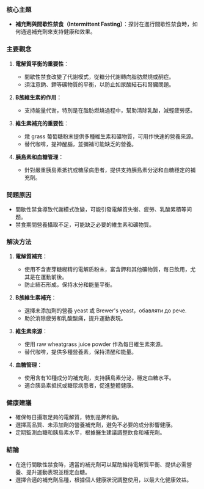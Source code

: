 ### 核心主題
- **補充劑與間歇性禁食（Intermittent Fasting）**：探討在進行間歇性禁食時，如何通過補充劑來支持健康和效果。

### 主要觀念
1. **電解質平衡的重要性**：
   - 間歇性禁食改變了代謝模式，從糖分代謝轉向脂肪燃燒或酮症。
   - 須注意鈉、鉀等礦物質的平衡，以防止如尿酸結石和腎臟問題。

2. **B族維生素的作用**：
   - 支持能量代谢，特別是在脂肪燃燒過程中，幫助清除乳酸，減輕疲勞感。

3. **維生素補充的重要性**：
   - 燉 grass 葡萄糖粉末提供多種維生素和礦物質，可用作快速的營養來源。
   - 替代咖啡，提神醒腦，並彌補可能缺乏的營養。

4. **胰島素和血糖管理**：
   - 針對嚴重胰島素抵抗或糖尿病患者，提供支持胰島素分泌和血糖穩定的補充劑。

### 問題原因
- 間歇性禁食導致代謝模式改變，可能引發電解質失衡、疲勞、乳酸累積等问题。
- 禁食期間營養攝取不足，可能缺乏必要的維生素和礦物質。

### 解決方法
1. **電解質補充**：
   - 使用不含麥芽糖糊精的電解质粉末，富含鉀和其他礦物質，每日飲用，尤其是在運動前後。
   - 防止結石形成，保持水分和能量平衡。

2. **B族維生素補充**：
   - 選擇未添加劑的營養 yeast 或 Brewer's yeast，обавляти до рече.
   - 助於消除疲勞和乳酸酸痛，提升運動表現。

3. **維生素來源**：
   - 使用 raw wheatgrass juice powder 作為每日維生素來源。
   - 替代咖啡，提供多種營養素，保持清醒和能量。

4. **血糖管理**：
   - 使用含有10種成分的補充劑，支持胰島素分泌，穩定血糖水平。
   - 適合胰島素抵抗或糖尿病患者，促進整體健康。

### 健康建議
- 確保每日攝取足夠的電解質，特別是鉀和鈉。
- 選擇高品質、未添加劑的營養補充劑，避免不必要的成分影響健康。
- 定期監測血糖和胰島素水平，根據醫生建議調整飲食和補充劑。

### 結論
- 在進行間歇性禁食時，適當的補充劑可以幫助維持電解質平衡、提供必需營養、提升運動表現並穩定血糖。
- 選擇合適的補充劑品種，根據個人健康狀況調整使用，以最大化健康效益。